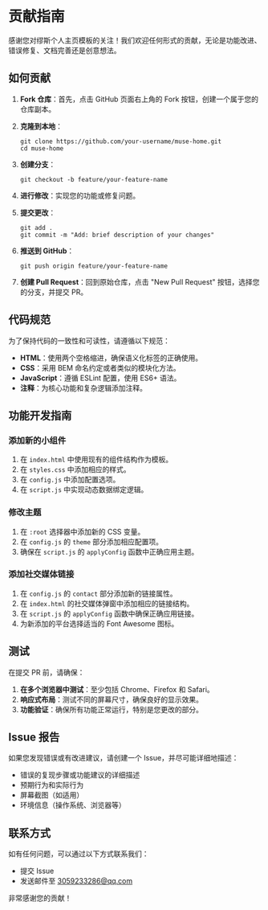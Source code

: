 # 贡献指南

感谢您对缪斯个人主页模板的关注！我们欢迎任何形式的贡献，无论是功能改进、错误修复、文档完善还是创意想法。

## 如何贡献

1. **Fork 仓库**：首先，点击 GitHub 页面右上角的 Fork 按钮，创建一个属于您的仓库副本。

2. **克隆到本地**：
   ```
   git clone https://github.com/your-username/muse-home.git
   cd muse-home
   ```

3. **创建分支**：
   ```
   git checkout -b feature/your-feature-name
   ```

4. **进行修改**：实现您的功能或修复问题。

5. **提交更改**：
   ```
   git add .
   git commit -m "Add: brief description of your changes"
   ```

6. **推送到 GitHub**：
   ```
   git push origin feature/your-feature-name
   ```

7. **创建 Pull Request**：回到原始仓库，点击 "New Pull Request" 按钮，选择您的分支，并提交 PR。

## 代码规范

为了保持代码的一致性和可读性，请遵循以下规范：

- **HTML**：使用两个空格缩进，确保语义化标签的正确使用。
- **CSS**：采用 BEM 命名约定或者类似的模块化方法。
- **JavaScript**：遵循 ESLint 配置，使用 ES6+ 语法。
- **注释**：为核心功能和复杂逻辑添加注释。

## 功能开发指南

### 添加新的小组件

1. 在 `index.html` 中使用现有的组件结构作为模板。
2. 在 `styles.css` 中添加相应的样式。
3. 在 `config.js` 中添加配置选项。
4. 在 `script.js` 中实现动态数据绑定逻辑。

### 修改主题

1. 在 `:root` 选择器中添加新的 CSS 变量。
2. 在 `config.js` 的 `theme` 部分添加相应配置项。
3. 确保在 `script.js` 的 `applyConfig` 函数中正确应用主题。

### 添加社交媒体链接

1. 在 `config.js` 的 `contact` 部分添加新的链接属性。
2. 在 `index.html` 的社交媒体弹窗中添加相应的链接结构。
3. 在 `script.js` 的 `applyConfig` 函数中确保正确应用链接。
4. 为新添加的平台选择适当的 Font Awesome 图标。

## 测试

在提交 PR 前，请确保：

1. **在多个浏览器中测试**：至少包括 Chrome、Firefox 和 Safari。
2. **响应式布局**：测试不同的屏幕尺寸，确保良好的显示效果。
3. **功能验证**：确保所有功能正常运行，特别是您更改的部分。

## Issue 报告

如果您发现错误或有改进建议，请创建一个 Issue，并尽可能详细地描述：

- 错误的复现步骤或功能建议的详细描述
- 预期行为和实际行为
- 屏幕截图（如适用）
- 环境信息（操作系统、浏览器等）

## 联系方式

如有任何问题，可以通过以下方式联系我们：

- 提交 Issue
- 发送邮件至 [3059233286@qq.com](mailto:3059233286@qq.com)

非常感谢您的贡献！ 
